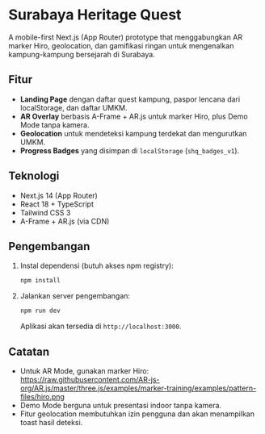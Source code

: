 # Surabaya Heritage Quest

A mobile-first Next.js (App Router) prototype that menggabungkan AR marker Hiro, geolocation, dan gamifikasi ringan untuk mengenalkan kampung-kampung bersejarah di Surabaya.

## Fitur

- **Landing Page** dengan daftar quest kampung, paspor lencana dari localStorage, dan daftar UMKM.
- **AR Overlay** berbasis A-Frame + AR.js untuk marker Hiro, plus Demo Mode tanpa kamera.
- **Geolocation** untuk mendeteksi kampung terdekat dan mengurutkan UMKM.
- **Progress Badges** yang disimpan di `localStorage` (`shq_badges_v1`).

## Teknologi

- Next.js 14 (App Router)
- React 18 + TypeScript
- Tailwind CSS 3
- A-Frame + AR.js (via CDN)

## Pengembangan

1. Instal dependensi (butuh akses npm registry):

   ```bash
   npm install
   ```

2. Jalankan server pengembangan:

   ```bash
   npm run dev
   ```

   Aplikasi akan tersedia di `http://localhost:3000`.

## Catatan

- Untuk AR Mode, gunakan marker Hiro: <https://raw.githubusercontent.com/AR-js-org/AR.js/master/three.js/examples/marker-training/examples/pattern-files/hiro.png>
- Demo Mode berguna untuk presentasi indoor tanpa kamera.
- Fitur geolocation membutuhkan izin pengguna dan akan menampilkan toast hasil deteksi.
